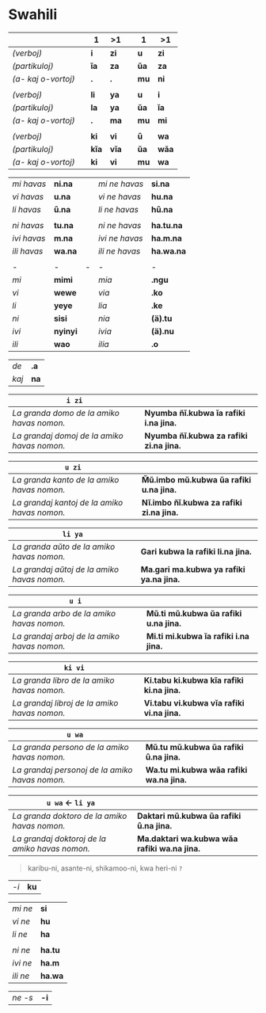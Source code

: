 # Swahili

| | | 1 | >1 | | 1 | >1 |
|-|-|-|-|-|-|-|
| *(verboj)* | | **i**  | **zi** | | **u** | **zi** |
| *(partikuloj)* | | **ĭa**   | **za**   | | **ŭa**  | **za**   |
| *(a- kaj o-vortoj)* | | **.**    | **.**    | | **mu** | **ni**  |
| | | | | | | |
| *(verboj)* | | **li** | **ya** | | **u** | **i**  |
| *(partikuloj)* | | **la**   | **ya**   | | **ŭa**  | **ĭa**   |
| *(a- kaj o-vortoj)* | | **.**    | **ma**  | | **mu** | **mi**  |
| | | | | |
| *(verboj)* | | **ki** | **vi** | | **ȗ** | **wa** |
| *(partikuloj)* | | **kĭa**  | **vĭa**  | | **ŭa**  | **wăa**  |
| *(a- kaj o-vortoj)* | | **ki**  | **vi**  | | **mu** | **wa**  |

| | | | | |
|-|-|-|-|-|
| *mi havas* | **ni.na** | | *mi ne havas* | **si.na** |
| *vi havas* | **u.na** | | *vi ne havas* | **hu.na** |
| *li havas* | **ȗ.na** | | *li ne havas* | **hȗ.na** |
| | | | | |
| *ni havas* | **tu.na** | | *ni ne havas* | **ha.tu.na** |
| *ivi havas* | **m.na** | | *ivi ne havas* | **ha.m.na** |
| *ili havas* | **wa.na** | | *ili ne havas* | **ha.wa.na** |
| | | | | |
|-|-|-|-|-|
| *mi* | **mimi** | | *mia* | **.ngu** |
| *vi* | **wewe** | | *via* | **.ko** |
| *li* | **yeye** | | *lia* | **.ke** |
| *ni* | **sisi** | | *nia* | **(ä).tu** |
| *ivi* | **nyinyi** | | *ivia* | **(ä).nu** |
| *ili* | **wao** | | *ilia* | **.o** |

| | |
|-|-|
| *de* | **.a** |
| *kaj* | **na** |

| `i zi` | |
|-|-|
| *La granda domo de la amiko havas nomon.* | **Nyumba n̆ĭ.kubwa ĭa rafiki i.na jina.** |
| *La grandaj domoj de la amiko havas nomon.* | **Nyumba n̆ĭ.kubwa za rafiki zi.na jina.** |

| `u zi` | |
|-|-|
| *La granda kanto de la amiko havas nomon.*   | **M̆ŭ.imbo mŭ.kubwa ŭa rafiki u.na jina.** |
| *La grandaj kantoj de la amiko havas nomon.* | **Nĭ.imbo n̆ĭ.kubwa za rafiki zi.na jina.** |

| `li ya` | |
|-|-|
| *La granda aŭto de la amiko havas nomon.*   | **Gari kubwa la rafiki li.na jina.** |
| *La grandaj aŭtoj de la amiko havas nomon.* | **Ma.gari ma.kubwa ya rafiki ya.na jina.** |

| `u i` | |
|-|-|
| *La granda arbo de la amiko havas nomon.*   | **Mŭ.ti mŭ.kubwa ŭa rafiki u.na jina.** |
| *La grandaj arboj de la amiko havas nomon.* | **Mi.ti mi.kubwa ĭa rafiki i.na jina.** |

| `ki vi` | |
|-|-|
| *La granda libro de la amiko havas nomon.*   | **Ki.tabu ki.kubwa kĭa rafiki ki.na jina.** |
| *La grandaj libroj de la amiko havas nomon.* | **Vi.tabu vi.kubwa vĭa rafiki vi.na jina.** |

| `u wa` | |
|-|-|
| *La granda persono de la amiko havas nomon.*   | **Mŭ.tu mŭ.kubwa ŭa rafiki ȗ.na jina.** |
| *La grandaj personoj de la amiko havas nomon.* | **Wa.tu mi.kubwa wăa rafiki wa.na jina.** |

| `u wa` ← `li ya` | |
|-|-|
| *La granda doktoro de la amiko havas nomon.*   | **Daktari mŭ.kubwa ŭa rafiki ȗ.na jina.** |
| *La grandaj doktoroj de la amiko havas nomon.* | **Ma.daktari wa.kubwa wăa rafiki wa.na jina.** |

> karibu-ni, asante-ni, shikamoo-ni, kwa heri-ni `?`

| | |
|-|-|
| *-i* | **ku** |

| | |
|-|-|
| *mi ne* | **si** |
| *vi ne* | **hu** |
| *li ne* | **ha** |
| | |
| *ni ne* | **ha.tu** |
| *ivi ne* | **ha.m** |
| *ili ne* | **ha.wa** |

| | |
|-|-|
| *ne -s* | **-i** |

| | |
|-|-|

<!--
| | | | | |
|-|-|-|-|-|
| *naskas* | **.za-a** | | *naskatas* | **.za.liwa** |
| *sidas* `?` | **.ka-a** | | *sursidatas* | **.ka.liwa** |
| *elektas* | **.chagu-a** | *elektatas* | **.chagu.liwa** |
| *lavas (aĵojn)* | **.fu-a** | | *lavatas (kiel aĵo)* | **.fu.liwa** |
| | | | | |
| *geedzigas* | **.o-a** | | *geedzigatas* | **.o.lïwa** |
| *kolektas* | **.zo-a** | | *kolektatas* | **.zo.lïwa** |
| *ofertas* | **.to-a**  | | *ofertatas* | **.to.lïwa** |
| *akceptas* | **.poke-a** | | *akceptatas* | **.poke.lïwa** |
| *forigas* | **.ondo-a** `?` | | *forigatas* | **.ondo.lïwa** |
| | | | | |
| | | | | |
| *forgesas* | **.saha-u** | | *forgesatas* | **.saha-u.liwa** |
| *malestimas* | **.dhara-u** | | *malestimatas* | **.dhara-u.liwa** |
| | | | | |
| | | | | |
| *spektas* | **.angali-a** | | *spektatas* | **.angali.wa** |
| *helpas* | **.saidi-a** | | *helpatas* | **.saidi.wa** |
| | | | | |
| | | | | |
| *skribas* | **.andik-a** | | *skribatas* | **.andik.wa** |
| *ekzamenas* | **.pim-a** | | *ekzamenatas* | **.pim.wa** |
| *injektas* | **.chom-a** | | *injektatas* | **.chom.wa** |
| *rigardas* | **.pik-a** | | *rigardatas* | **.pik.wa** |
| *ridas* `?` | **.chek-a** | | *priridatas* | **.chek.wa** |
| *batas* | **.pig-a** | | *batatas* | **.pig.wa** |
| | | | | |
| | | | | |
| *bezonas* | **.hitaj-i** | | *bezonatas* | **.hitaj-i.wa** |
| *kredas* | **.amin-i** | | *kredatas* | **.amin-i.wa** |
| *laŭdas* | **.sif-u** | | *laŭdatas* | **.sif-u̇.wa** |
| *manĝas* | **.ku.l-a** | | *manĝatas* | **.ku.l-ȧ.wa** |
| *mortas* | **.ku.f-a** | | *funebratas* | **.ku.f-ȧ.wa** |
| *pardonas* | **.sameh-e** | | *pardonatas* | **.sameh-e.wa** |
| *trinkas* | **.ku.nyw-a** | | *trinkatas* | **.ku.nyw-ä.wa** |
| *donas* | **.ku.p-a** | | *donatas* | **.ku.p-ä.wa** |
| *mortigas* | **.u-a** | | *mortigatas* | **.u-ā.wa** |
| | | | | |
| | | | | |
| *malkonstruas* | `?` | | *malkontruatas* | **.bomo.lïwa** |
-->

